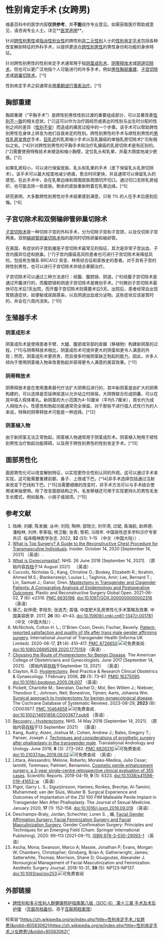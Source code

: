 # 性别肯定手术 (女跨男) 

维基百科中的医学内容**仅供参考**，并**不能**视作专业意见。如需获取医疗帮助或意见，请咨询专业人士。详见**[医学声明](https://zh.wikipedia.org/wiki/Wikipedia:%E5%8C%BB%E5%AD%A6%E5%A3%B0%E6%98%8E)**。

针对[跨性别男性](https://zh.wikipedia.org/wiki/%E8%B7%A8%E6%80%A7%E5%88%A5%E7%94%B7%E6%80%A7 "跨性别男性")或[指派性别女性](https://zh.wikipedia.org/wiki/%E6%80%A7%E5%88%A5%E6%8C%87%E5%AE%9A "性别指定")的跨性别[非二元性别](https://zh.wikipedia.org/wiki/%E9%9D%9E%E4%BA%8C%E5%85%83%E6%80%A7%E5%88%A5 "非二元性别")人士的[性别肯定手术](https://zh.wikipedia.org/wiki/%E6%80%A7%E5%88%A5%E8%82%AF%E5%AE%9A%E6%89%8B%E8%A1%93 "性别肯定手术")包括各种改变解剖特征的外科手术，以提供更适合[跨性别男性](https://zh.wikipedia.org/wiki/%E8%B7%A8%E6%80%A7%E5%88%A5%E7%94%B7%E6%80%A7 "跨性别男性")的男性身份和功能的身体特征。

针对跨性别男性的性别肯定手术通常用于指[阴茎成形术](https://en.wikipedia.org/wiki/Phalloplasty "en:Phalloplasty")、[阴蒂释放术](https://en.wikipedia.org/wiki/Metoidoplasty "en:Metoidoplasty")或[阴道切除术](https://zh.wikipedia.org/wiki/%E9%98%B4%E9%81%93%E5%88%87%E9%99%A4%E6%9C%AF "阴道切除术")，但也可以更广泛地指个人可能进行的许多手术，例如[男性胸部重建](https://en.wikipedia.org/wiki/Male_chest_reconstruction "en:Male chest reconstruction")、[子宫切除术](https://zh.wikipedia.org/wiki/%E5%AD%90%E5%AE%AE%E5%88%87%E9%99%A4%E8%A1%93 "子宫切除术")或[卵巢切除术](https://en.wikipedia.org/wiki/Oophorectomy "en:Oophorectomy")。[^1]

性别肯定手术之前通常会[用睾酮进行激素治疗](https://zh.wikipedia.org/wiki/%E7%94%B7%E6%80%A7%E5%8C%96%E6%BF%80%E7%B4%A0%E7%96%97%E6%B3%95 "男性化激素疗法")。[^1]

## 胸部重建

胸部重建（“平胸手术”）是跨性别男性性别过渡的重要组成部分，可以显著改善[性别不一致](https://zh.wikipedia.org/wiki/%E6%80%A7%E5%88%A5%E4%B8%8D%E4%B8%80%E8%87%B4 "性别不一致")的相关症状。[^2]这可以作为治疗因经历或表达的性别与出生时分配的性别之间的差异（[性别不安](https://zh.wikipedia.org/wiki/%E6%80%A7%E5%88%A5%E4%B8%8D%E5%AE%89 "性别不安")）而造成的痛苦过程中的一个步骤。该手术可以帮助跨性别男性在身体上转变为他们自我肯定的性别。跨性别男性的手术与顺性别男性的[男性乳房发育症](https://zh.wikipedia.org/wiki/%E7%94%B7%E6%80%A7%E4%B9%B3%E6%88%BF%E5%8F%91%E8%82%B2%E7%97%87 "男性乳房发育症")手术、[巨乳症](https://zh.wikipedia.org/wiki/%E5%B7%A8%E4%B9%B3%E7%97%87 "巨乳症")的乳房缩小手术以及乳腺癌的单独乳房切除术[^3]有相似之处。[^4]针对跨性别男性的平胸手术和治疗乳腺癌的乳房切除术是有区别的。[^2]需要使用特殊技术来塑造和缩小胸壁，定位乳头和乳晕，并最大限度地减少疤痕。[^2]

如果乳房较小，可以进行保留皮肤、乳头和乳晕的手术（皮下保留乳头乳房切除术）。该手术可以最大程度地减少疤痕，愈合时间更快，并且通常可以保留乳头的感觉。在此手术中，会在乳晕边缘和周围皮肤周围切开切口。通过切口去除乳房组织，也可能去除一些皮肤。剩余的皮肤重新附着在乳晕边缘。[^5]

研究表明，大多数跨性别男性对手术结果感到满意，只有 1% 的人在手术后感到后悔。[^6]

## 子宫切除术和双侧输卵管卵巢切除术

[子宫切除术](https://zh.wikipedia.org/wiki/%E5%AD%90%E5%AE%AE%E5%88%87%E9%99%A4%E8%A1%93 "子宫切除术")是一种切除子宫的外科手术，分为切除子宫和子宫颈，以及仅切除子宫两类。双侧[输卵管卵巢切除术](https://en.wikipedia.org/wiki/Salpingo-oophorectomy "en:Salpingo-oophorectomy")指的是同时切除卵巢和输卵管。

在美国，有症状的子宫肌瘤是子宫切除术最常见的指征，其次是异常子宫出血、子宫内膜异位症和脱垂。[^7]子宫内膜癌高风险患者也可进行子宫切除术来降低风险，包括有生殖系 BRCA1/2 突变、林奇综合征和家族史的患者。对于具有子宫的跨性别男性，也可以进行子宫切除术并结合睾酮治疗。

子宫切除术可以通过三种方法进行：经腹、腹腔镜、阴道。[^8]经腹子宫切除术是通过开腹进行的，而腹腔镜和阴道子宫切除术是微创手术。[^9]微创子宫切除术最快可在术后1天出院，而开腹子宫切除术则需要术后5天。出院后，患者经常会出现胃肠道症状，如便秘或尿路感染，以及阴道出血或分泌物。这些症状应该是暂时的，并会在六周内消失。[^10]

## 生殖器手术

### 阴茎成形术

阴茎成形术是使用患者手臂、大腿、腹部或背部的皮瓣（移植物）构建新阴茎的过程。[^11]与阴蒂释放术相比，阴茎成形术可提供更大的阴茎和更令人满意的外观；然而，阴茎成形术更昂贵，而且很多时候阴茎缺乏勃起的能力。因此，许多人倾向于使用阴茎植入物来改善勃起并获得更令人满意的美容效果。[^11]

### 阴蒂释放术

阴蒂释放术是在使用激素替代疗法扩大阴蒂后进行的，其中新阴茎是由扩大的阴蒂构建的，可以选择是否延伸尿道以允许站立时排尿。大阴唇联合形成阴囊，可以在其中插入假体睾丸。新阴茎的大小范围为4-10厘米（平均5.7厘米），周长约为成人拇指大小。性感觉和勃起功能通常完全保留。对于那些不进行插入式性行为的人来说，特殊的阴蒂释放术可能是一种选择。[^12]

### 阴茎植入物

由于新阴茎无法正常勃起，阴茎植入物通常用于阴茎成形术。阴茎植入物用于顺性别男性治疗勃起功能障碍，以及用于跨性别男性的性别肯定手术。[^13]

## 面部男性化

面部男性化可以改变解剖特征，以实现更符合性别认同的外观。这可以通过手术来实现，这可能需要重建前额、鼻子、上唇或下巴。[^14]非手术选择包括通过注射来改变下巴线和下巴。[^15]当需要细微的改变时，非手术方法可以与手术结合使用或单独使用。除了改变面部结构之外，毛发移植还可用于实现更持久的男性毛发生长模式，例如鬓角、小胡子或胡须。[^15]

## 参考文献

1. 陆峥; 刘娜; 陈发展; 丛中; 刘阳; 陶林; 邸晓兰; 刘华清; 过斌; 禹海航; 赵烨德; 潘柏林; 刘烨; 李革临; 杨卫敏; 张青; 黎莉; 马晓年. 中国易性症多学科诊疗专家共识. 临床精神医学杂志. 2022, **32** (S1): 1–15 （中文（中国大陆））.
2. [What is Top Surgery? A Guide to the Reconstructive Chest Procedure for Transmasculine Individuals](https://www.insider.com/what-is-top-surgery). Insider. October 14, 2020 \[September 14, 2021\] （英语）.
3. [What is Gynecomastia?](https://www.nhs.uk/common-health-questions/mens-health/what-is-gynaecomastia/). NHS. 26 June 2018 \[September 14, 2021\]. （原始内容[存档](https://web.archive.org/web/20210814121735/https://www.nhs.uk/common-health-questions/mens-health/what-is-gynaecomastia/)于14 August 2021） （英语）.
4. Cuccolo, Nicholas G.; Kang, Christine O.; Boskey, Elizabeth R.; Ibrahim, Ahmed M.S.; Blankensteijn, Louise L.; Taghinia, Amir; Lee, Bernard T.; Lin, Samuel J.; Ganor, Oren. [Mastectomy in Transgender and Cisgender Patients: A Comparative Analysis of Epidemiology and Postoperative Outcomes](//www.ncbi.nlm.nih.gov/pmc/articles/PMC6635198). Plastic and Reconstructive Surgery Global Open. 2021-06-02, **7** (6): e2316. [PMC 6635198](//www.ncbi.nlm.nih.gov/pmc/articles/PMC6635198). [doi:10.1097/GOX.0000000000002316](https://doi.org/10.1097%2FGOX.0000000000002316) （英语）.
5. 唐乙; 赵烨德; 李旭东; 张连杰; 周强. 中度肥大乳房男性化手术策略及效果. 中国美容医学. 2017, **26** (6): 41–43. [doi:10.15909/j.cnki.cn61-1347/r.001781](https://doi.org/10.15909%2Fj.cnki.cn61-1347%2Fr.001781) （中文（中国大陆））.
6. McNichols, Colton H. L.; O'Brien-Coon, Devin; Fischer, Beverly. [Patient-reported satisfaction and quality of life after trans male gender affirming surgery](//www.ncbi.nlm.nih.gov/pmc/articles/PMC8726650). International Journal of Transgender Health (Informa UK Limited). 2020-06-17, **21** (4): 410–417. [PMC 8726650](//www.ncbi.nlm.nih.gov/pmc/articles/PMC8726650) ![可免费查阅](//upload.wikimedia.org/wikipedia/commons/thumb/6/65/Lock-green.svg/9px-Lock-green.svg.png) . [doi:10.1080/26895269.2020.1775159](https://doi.org/10.1080%2F26895269.2020.1775159) （英语）.
7. [Choosing the Route of Hysterectomy for Benign Disease](https://www.acog.org/clinical/clinical-guidance/committee-opinion/articles/2017/06/choosing-the-route-of-hysterectomy-for-benign-disease#:~:text=invasive%E2%80%9D%20surgical%20approaches.-,Hysterectomy%20is%20one%20of%20the%20most%20frequently%20performed%20surgical%20procedures,prolapse%20\(18.2%25\)%201%202.). The American College of Obstetricians and Gynecologists. June 2017 \[September 14, 2021\]. （原始内容[存档](https://web.archive.org/web/20210913183524/https://www.acog.org/clinical/clinical-guidance/committee-opinion/articles/2017/06/choosing-the-route-of-hysterectomy-for-benign-disease#:~:text=invasive%E2%80%9D%20surgical%20approaches.-,Hysterectomy%20is%20one%20of%20the%20most%20frequently%20performed%20surgical%20procedures,prolapse%20\(18.2%25\)%201%202.)于September 13, 2021） （英语）.
8. Clayton, R.D. [Hysterectomy](https://www.sciencedirect.com/science/article/pii/S1521693405001203). Best Practice & Research Clinical Obstetrics & Gynaecology. 1 February 2006, **20** (1): 73–87. [PMID 16275095](https://www.ncbi.nlm.nih.gov/pubmed/16275095). [doi:10.1016/j.bpobgyn.2005.09.007](https://doi.org/10.1016%2Fj.bpobgyn.2005.09.007) （英语）.
9. Pickett, Charlotte M.; Seeratan, Dachel D.; Mol, Ben Willem J.; Nieboer, Theodoor E.; Johnson, Neil; Bonestroo, Tijmen; Aarts, Johanna Wm. [Surgical approach to hysterectomy for benign gynaecological disease](//www.ncbi.nlm.nih.gov/pmc/articles/PMC10464658). The Cochrane Database of Systematic Reviews. 2023-08-29, **2023** (8): CD003677. [PMC 10464658](//www.ncbi.nlm.nih.gov/pmc/articles/PMC10464658) ![可免费查阅](//upload.wikimedia.org/wikipedia/commons/thumb/6/65/Lock-green.svg/9px-Lock-green.svg.png) . [doi:10.1002/14651858.CD003677.pub6](https://doi.org/10.1002%2F14651858.CD003677.pub6) （英语）.
10. [Recovery - Hysterectomy](https://www.nhs.uk/conditions/hysterectomy/recovery/). NHS. 14 May 2018 \[September 14, 2021\]. （原始内容[存档](https://web.archive.org/web/20210913183523/https://www.nhs.uk/conditions/hysterectomy/recovery/)于13 September 2021） （英语）.
11. Kang, Audry; Aizen, Joshua M.; Cohen, Andrew J.; Bales, Gregory T.; Pariser, Joseph J. [Techniques and considerations of prosthetic surgery after phalloplasty in the transgender male](//www.ncbi.nlm.nih.gov/pmc/articles/PMC6626310). Translational Andrology and Urology. June 2019, **8** (3): 273–282. [PMC 6626310](//www.ncbi.nlm.nih.gov/pmc/articles/PMC6626310) ![可免费查阅](//upload.wikimedia.org/wikipedia/commons/thumb/6/65/Lock-green.svg/9px-Lock-green.svg.png) . [doi:10.21037/tau.2019.06.02](https://doi.org/10.21037%2Ftau.2019.06.02) ![可免费查阅](//upload.wikimedia.org/wikipedia/commons/thumb/6/65/Lock-green.svg/9px-Lock-green.svg.png)  （英语）.
12. Littara, Alessandro; Melone, Roberto; Morales-Medina, Julio Cesar; Iannitti, Tommaso; Palmieri, Beniamino. [Cosmetic penile enhancement surgery: a 3-year single-centre retrospective clinical evaluation of 355 cases](//www.ncbi.nlm.nih.gov/pmc/articles/PMC6474863). Scientific Reports. 2019-04-19, **9** (1): 6323. [doi:10.1038/s41598-019-41652-w](https://doi.org/10.1038%2Fs41598-019-41652-w) （英语）.
13. Pigot, Garry L. S.; Sigurjónsson, Hannes; Ronkes, Brechje; Al-Tamimi, Muhammed; van der Sluis, Wouter B. Surgical Experience and Outcomes of Implantation of the ZSI 100 FtM Malleable Penile Implant in Transgender Men After Phalloplasty. The Journal of Sexual Medicine. January 2020, **17** (1): 152–158. [doi:10.1016/j.jsxm.2019.09.019](https://doi.org/10.1016%2Fj.jsxm.2019.09.019) （英语）.
14. Deschamps-Braly, Jordan, Schechter, Loren S. , 编, [Facial Gender Affirmation Surgery: Facial Feminization Surgery and Facial Masculinization Surgery](https://doi.org/10.1007/978-3-030-29093-1_12), Gender Confirmation Surgery: Principles and Techniques for an Emerging Field (Cham: Springer International Publishing), 2020: 99–113 \[2021-09-11\], [ISBN 978-3-030-29093-1](https://zh.wikipedia.org/wiki/Special:%E7%BD%91%E7%BB%9C%E4%B9%A6%E6%BA%90/978-3-030-29093-1 "Special:网络书源/978-3-030-29093-1") （英语）
15. Ascha, Mona; Swanson, Marco A; Massie, Jonathan P; Evans, Morgan W; Chambers, Christopher; Ginsberg, Brian A; Gatherwright, James; Satterwhite, Thomas; Morrison, Shane D; Gougoutas, Alexander J. Nonsurgical Management of Facial Masculinization and Feminization. Aesthetic Surgery Journal. 2018-10-31, **39** (5): NP123–NP137. [doi:10.1093/asj/sjy253](https://doi.org/10.1093%2Fasj%2Fsjy253) ![可免费查阅](//upload.wikimedia.org/wikipedia/commons/thumb/6/65/Lock-green.svg/9px-Lock-green.svg.png)  

## 外部链接

- [跨性别和多元性别人群健康照护指南第八版（SOC-8） 第十三章 手术及术后护理](https://project-trans.org/SOC-8/soc8cn/section13.html) （[页面存档备份](https://web.archive.org/web/20231216105032/https://project-trans.org/SOC-8/soc8cn/section13.html)，存于[互联网档案馆](https://zh.wikipedia.org/wiki/%E4%BA%92%E8%81%94%E7%BD%91%E6%A1%A3%E6%A1%88%E9%A6%86 "互联网档案馆")）

检索自“[https://zh.wikipedia.org/w/index.php?title=性别肯定手术_(女跨男)&oldid=80583062](https://zh.wikipedia.org/w/index.php?title=性别肯定手术_\(女跨男\)&oldid=80583062)”